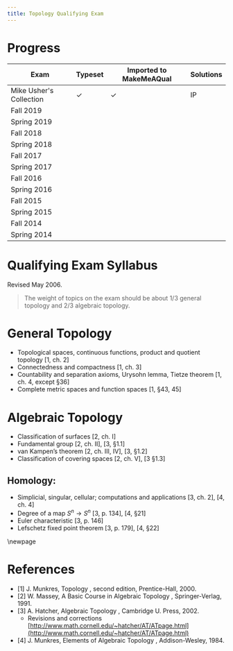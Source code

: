 ```yaml
---
title: Topology Qualifying Exam 
---
```


# Progress

| Exam                    | Typeset   | Imported to MakeMeAQual   | Solutions   |
| ----------------------- | --------- | ------------------------- | ----------- |
| Mike Usher's Collection | ✓         | ✓                         | IP          |
| Fall 2019               |           |                           |             |
| Spring 2019             |           |                           |             |
| Fall 2018               |           |                           |             |
| Spring 2018             |           |                           |             |
| Fall 2017               |           |                           |             |
| Spring 2017             |           |                           |             |
| Fall 2016               |           |                           |             |
| Spring 2016             |           |                           |             |
| Fall 2015               |           |                           |             |
| Spring 2015             |           |                           |             |
| Fall 2014               |           |                           |             |
| Spring 2014             |           |                           |             |


# Qualifying Exam Syllabus 

Revised May 2006.

> The weight of topics on the exam should be about 1/3 general topology and 2/3 algebraic
> topology.


# General Topology

- Topological spaces, continuous functions, product and quotient topology [1, ch. 2]
- Connectedness and compactness [1, ch. 3]
- Countability and separation axioms, Urysohn lemma, Tietze theorem [1, ch. 4, except §36]
- Complete metric spaces and function spaces [1, §43, 45]

# Algebraic Topology


- Classification of surfaces [2, ch. I]
- Fundamental group [2, ch. II], [3, §1.1]
- van Kampen’s theorem [2, ch. III, IV], [3, §1.2]
- Classification of covering spaces [2, ch. V], [3 §1.3]

## Homology:
- Simplicial, singular, cellular; computations and applications [3, ch. 2], [4, ch. 4]
- Degree of a map $S^n\to S^n$ [3, p. 134], [4, §21]
- Euler characteristic [3, p. 146]
- Lefschetz fixed point theorem [3, p. 179], [4, §22]

\newpage

# References

- [1] J. Munkres, Topology , second edition, Prentice-Hall, 2000.
- [2] W. Massey, A Basic Course in Algebraic Topology , Springer-Verlag, 1991.
- [3] A. Hatcher, Algebraic Topology , Cambridge U. Press, 2002.
  - Revisions and corrections [http://www.math.cornell.edu/~hatcher/AT/ATpage.html](http://www.math.cornell.edu/~hatcher/AT/ATpage.html)
- [4] J. Munkres, Elements of Algebraic Topology , Addison-Wesley, 1984.


